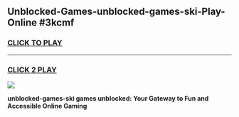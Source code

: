 
## Unblocked-Games-unblocked-games-ski-Play-Online #3kcmf
<h3>
<a href="https://news.freeplayer.one?title=unblocked-games-ski&ref=3">CLICK TO PLAY</a></h3>
<hr>

<h3>
<a href="https://news.freeplayer.one?title=unblocked-games-ski&ref=3">CLICK 2 PLAY</a>
  
</h3>

<a href="https://news.freeplayer.one?title=unblocked-games-ski&ref=3"><img src="https://clearcache.store/games.png"></a>


**unblocked-games-ski games unblocked: Your Gateway to Fun and Accessible Online Gaming**
